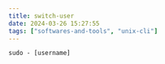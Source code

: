 ```yaml
---
title: switch-user
date: 2024-03-26 15:27:55
tags: ["softwares-and-tools", "unix-cli"]
---
```

```
sudo - [username]
```

